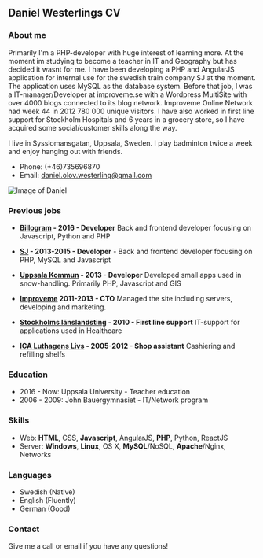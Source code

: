 ## Daniel Westerlings CV

### About me
Primarily I'm a PHP-developer with huge interest of learning more. At the moment im studying to become a teacher in IT and Geography but has decided it wasnt for me. I have been developing a PHP and AngularJS application for internal use for the swedish train company SJ at the moment. The application uses MySQL as the database system. Before that job, I was a IT-manager/Developer at improveme.se with a Wordpress MultiSite with over 4000 blogs connected to its blog network. Improveme Online Network had week 44 in 2012 780 000 unique visitors. I have also worked in first line support for Stockholm Hospitals and 6 years in a grocery store, so I have acquired some social/customer skills along the way.


I live in Sysslomansgatan, Uppsala, Sweden. I play badminton twice a week and enjoy hanging out with friends. 
* Phone: (+46)735696870
* Email: daniel.olov.westerling@gmail.com

![Image of Daniel](https://scontent.fbma2-1.fna.fbcdn.net/v/t1.0-9/22228496_10155088135451909_731543235580180837_n.jpg?oh=90aec3ad9ab39634154019954f2453d7&oe=5AB8F2F7)

### Previous jobs

* **[Billogram](http://billogram.com) - 2016 - Developer** Back and frontend developer focusing on Javascript, Python and PHP

* **[SJ](http://sj.se) - 2013-2015 - Developer** - Back and frontend developer focusing on PHP, MySQL and Javascript

* **[Uppsala Kommun](http://uppsala.se) - 2013 - Developer** Developed small apps used in snow-handling. Primarily PHP, Javascript and GIS

* **[Improveme](http://improveme.se) 2011-2013 - CTO** Managed the site including servers, developing and marketing. 

* **[Stockholms länslandsting](http://www.sll.se/) - 2010 - First line support** IT-support for applications used in Healthcare

* **[ICA Luthagens Livs](https://www.ica.se/butiker/supermarket/uppsala/ica-supermarket-luthagens-livs-1495/start/) - 2005-2012 - Shop assistant** Cashiering and refilling shelfs

### Education
* 2016 - Now: Uppsala University - Teacher education
* 2006 - 2009: John Bauergymnasiet - IT/Network program

### Skills
* Web: **HTML**, CSS, **Javascript**, AngularJS, **PHP**, Python, ReactJS
* Server: **Windows**, **Linux**, OS X, **MySQL**/NoSQL, **Apache**/Nginx, Networks

### Languages
* Swedish (Native)
* English (Fluently)
* German (Good)

### Contact
Give me a call or email if you have any questions!
